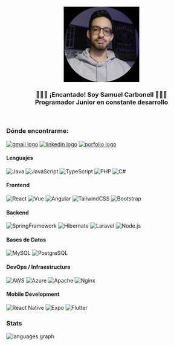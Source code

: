 <p align="center">
   <img align="center" width="200" src="https://github.com/SCrbnll/SCrbnllDev/blob/main/public/images/myself.jpg" />
   <h3 align="center">👨🏻‍💻 ¡Encantado! Soy Samuel Carbonell 👨🏻‍💻<br />Programador Junior en constante desarrollo</h3>
   <br />
</p>

<h3 align="left">Dónde encontrarme:</h3>
<div align="left">
   <a href="mailto:samuelcarbonell1203@gmail.com" target="blank"><img src="https://img.shields.io/static/v1?message=Gmail&logo=gmail&label=&color=D14836&logoColor=white&labelColor=&style=for-the-badge" height="35" alt="gmail logo"  /></a>
   <a href="https://linkedin.com/in/samuu-crbnll" target="blank"><img src="https://img.shields.io/static/v1?message=LinkedIn&logo=linkedin&label=&color=0077B5&logoColor=white&labelColor=&style=for-the-badge" height="35" alt="linkedin logo"/></a>
   <a href="https://scrbnll.github.io/SCrbnllDev/" target="blank"><img src="https://img.shields.io/static/v1?message=Porfolio&logo=files&label=&color=7600bc&logoColor=white&labelColor=&style=for-the-badge" height="35" alt="porfolio logo"  /></a>
   
</div>

<h4>Lenguajes</h4>
<p>
   <img alt="Java" src="https://img.shields.io/badge/Java-ED8B00?style=for-the-badge&logo=openjdk&logoColor=white&style=flat" />
   <img alt="JavaScript" src="https://img.shields.io/badge/JavaScript-F7DF1E?logo=javascript&logoColor=white&style=flat" />
   <img alt="TypeScript" src="https://img.shields.io/badge/TypeScript-3178C6?logo=typescript&logoColor=white&style=flat" />
   <img alt="PHP" src="https://img.shields.io/badge/PHP-777BB4?logo=php&logoColor=white&style=flat" />
   <img alt="C#" src="https://img.shields.io/badge/CSharp-556472?logo=sharp&logoColor=white&style=flat" />
</p>

<h4>Frontend</h4>
<p>
   <img alt="React" src="https://img.shields.io/badge/React-20232A?style=for-the-badge&logo=react&logoColor=61DAFB&style=flat" />
   <img alt="Vue" src="https://img.shields.io/badge/Vue.js-35495E?style=for-the-badge&logo=vue.js&logoColor=4FC08D&style=flat" />
   <img alt="Angular" src="https://img.shields.io/badge/Angular-c3002f?style=for-the-badge&logo=angular&logoColor=61DAFB&style=flat" />
   <img alt="TailwindCSS" src="https://img.shields.io/badge/Tailwind CSS-38B2AC?&logo=tailwind+css&logoColor=white&style=flat"/>
   <img alt="Bootstrap" src="https://img.shields.io/badge/Bootstrap-7952B3?&logo=bootstrap&logoColor=white&style=flat"/>
</p>

<h4>Backend</h4>
<p>
   <img alt="SpringFramework" src="https://img.shields.io/badge/Spring Framework-007958?style=for-the-badge&logo=spring&logoColor=white&style=flat" />
   <img alt="Hibernate" src="https://img.shields.io/badge/Hibernate-5A5539?style=for-the-badge&logo=hibernate&logoColor=white&style=flat" />
   <img alt="Laravel" src="https://img.shields.io/badge/Laravel-FF2D20?style=for-the-badge&logo=laravel&logoColor=61DAFB&style=flat" />
   <img alt="Node.js" src="https://img.shields.io/badge/Node.js-43853D?style=for-the-badge&logo=node.js&logoColor=white&style=flat" />
</p>

<h4>Bases de Datos</h4>
<p>
   <img alt="MySQL" src="https://img.shields.io/badge/MySQL-00000F?style=for-the-badge&logo=mysql&logoColor=white&style=flat" />
   <img alt="PostgreSQL" src="https://img.shields.io/badge/PostgreSQL-316192?style=for-the-badge&logo=postgresql&logoColor=white&style=flat" />
</p>

<h4>DevOps / Infraestructura</h4>
<p>
   <img alt="AWS" src="https://img.shields.io/badge/AWS-232F3E?style=for-the-badge&logo=amazonwebservices&logoColor=white&style=flat" />
   <img alt="Azure" src="https://img.shields.io/badge/Microsoft Azure-07405E?style=for-the-badge&logo=microsoft-azure&logoColor=white&style=flat" />
   <img alt="Apache" src="https://img.shields.io/badge/Apache-800080?style=for-the-badge&logo=apache&logoColor=white&style=flat" />
   <img alt="Nginx" src="https://img.shields.io/badge/Nginx-009639?style=for-the-badge&logo=nginx&logoColor=white&style=flat" />
</p>

<h4>Mobile Development</h4>
<p>
   <img alt="React Native" src="https://img.shields.io/badge/React_Native-20232A?style=for-the-badge&logo=react&logoColor=61DAFB&style=flat" />
   <img alt="Expo" src="https://img.shields.io/badge/Expo-1B1F23?style=for-the-badge&logo=expo&logoColor=white&style=flat" />
   <img alt="Flutter" src="https://img.shields.io/badge/Flutter-0553B1?style=for-the-badge&logo=flutter&logoColor=white&style=flat" />
</p>

<h3>Stats</h3>
<div align="left">
  <img src="https://github-readme-stats.vercel.app/api/top-langs?username=SCrbnll&locale=es&hide_title=false&layout=compact&card_width=320&langs_count=5&theme=tokyonight&hide_border=true&order=2" height="200" alt="languages graph"  />
</div>




###
 
